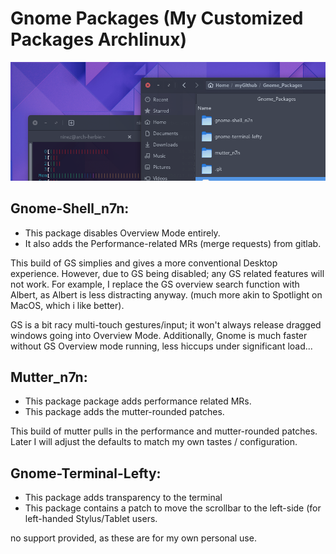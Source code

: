 # Gnome Packages (My Customized Packages Archlinux)

![My Image](/images/gnome-packages.png)

## Gnome-Shell_n7n: 

 - This package disables Overview Mode entirely.
 - It also adds the Performance-related MRs (merge requests) from gitlab.
 
This build of GS simplies and gives a more conventional Desktop experience. However, due to GS being 
disabled; any GS related features will not work. For example, I replace the GS overview search function with Albert,
as Albert is less distracting anyway. (much more akin to Spotlight on MacOS, which i like better).

GS is a bit racy multi-touch gestures/input; it won't always release dragged windows going into Overview 
Mode. Additionally, Gnome is much faster without GS Overview mode running, less hiccups under significant load...

## Mutter_n7n: 

 - This package package adds performance related MRs.
 - This package adds the mutter-rounded patches.
 
This build of mutter pulls in the performance and mutter-rounded patches. Later I will adjust the defaults to match 
my own tastes / configuration.

## Gnome-Terminal-Lefty:

 - This package adds transparency to the terminal
 - This package contains a patch to move the scrollbar to the left-side (for left-handed Stylus/Tablet users. 

no support provided, as these are for my own personal use.

